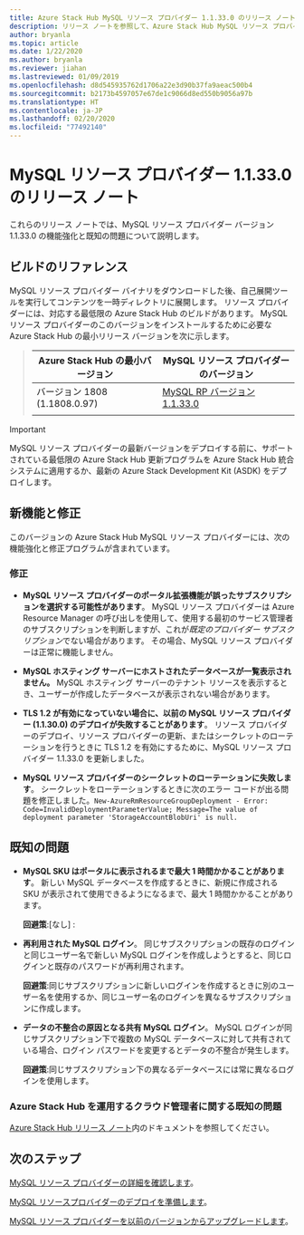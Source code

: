 ```yaml
---
title: Azure Stack Hub MySQL リソース プロバイダー 1.1.33.0 のリリース ノート
description: リリース ノートを参照して、Azure Stack Hub MySQL リソース プロバイダー 1.1.33.0 更新プログラムの新機能を確認してください。
author: bryanla
ms.topic: article
ms.date: 1/22/2020
ms.author: bryanla
ms.reviewer: jiahan
ms.lastreviewed: 01/09/2019
ms.openlocfilehash: d8d545935762d1706a22e3d90b37fa9aeac500b4
ms.sourcegitcommit: b2173b4597057e67de1c9066d8ed550b9056a97b
ms.translationtype: HT
ms.contentlocale: ja-JP
ms.lasthandoff: 02/20/2020
ms.locfileid: "77492140"
---
```

# <a name="mysql-resource-provider-11330--release-notes"></a>MySQL リソース プロバイダー 1.1.33.0 のリリース ノート

これらのリリース ノートでは、MySQL リソース プロバイダー バージョン 1.1.33.0 の機能強化と既知の問題について説明します。

## <a name="build-reference"></a>ビルドのリファレンス
MySQL リソース プロバイダー バイナリをダウンロードした後、自己展開ツールを実行してコンテンツを一時ディレクトリに展開します。 リソース プロバイダーには、対応する最低限の Azure Stack Hub のビルドがあります。 MySQL リソース プロバイダーのこのバージョンをインストールするために必要な Azure Stack Hub の最小リリース バージョンを次に示します。

> |Azure Stack Hub の最小バージョン|MySQL リソース プロバイダーのバージョン|
> |-----|-----|
> |バージョン 1808 (1.1808.0.97)|[MySQL RP バージョン 1.1.33.0](https://aka.ms/azurestackmysqlrp11330)|  
> |     |     |

> [!IMPORTANT]
> MySQL リソース プロバイダーの最新バージョンをデプロイする前に、サポートされている最低限の Azure Stack Hub 更新プログラムを Azure Stack Hub 統合システムに適用するか、最新の Azure Stack Development Kit (ASDK) をデプロイします。

## <a name="new-features-and-fixes"></a>新機能と修正
このバージョンの Azure Stack Hub MySQL リソース プロバイダーには、次の機能強化と修正プログラムが含まれています。

### <a name="fixes"></a>修正

- **MySQL リソース プロバイダーのポータル拡張機能が誤ったサブスクリプションを選択する可能性があります**。 MySQL リソース プロバイダーは Azure Resource Manager の呼び出しを使用して、使用する最初のサービス管理者のサブスクリプションを判断しますが、これが*既定のプロバイダー サブスクリプション*でない場合があります。 その場合、MySQL リソース プロバイダーは正常に機能しません。

- **MySQL ホスティング サーバーにホストされたデータベースが一覧表示されません。** MySQL ホスティング サーバーのテナント リソースを表示するとき、ユーザーが作成したデータベースが表示されない場合があります。

- **TLS 1.2 が有効になっていない場合に、以前の MySQL リソース プロバイダー (1.1.30.0) のデプロイが失敗することがあります**。 リソース プロバイダーのデプロイ、リソース プロバイダーの更新、またはシークレットのローテーションを行うときに TLS 1.2 を有効にするために、MySQL リソース プロバイダー 1.1.33.0 を更新しました。

- **MySQL リソース プロバイダーのシークレットのローテーションに失敗します**。 シークレットをローテーションするときに次のエラー コードが出る問題を修正しました。`New-AzureRmResourceGroupDeployment - Error: Code=InvalidDeploymentParameterValue; Message=The value of deployment parameter 'StorageAccountBlobUri' is null.`

## <a name="known-issues"></a>既知の問題

- **MySQL SKU はポータルに表示されるまで最大 1 時間かかることがあります**。 新しい MySQL データベースを作成するときに、新規に作成される SKU が表示されて使用できるようになるまで、最大 1 時間かかることがあります。 

    **回避策**:[なし] :

- **再利用された MySQL ログイン**。 同じサブスクリプションの既存のログインと同じユーザー名で新しい MySQL ログインを作成しようとすると、同じログインと既存のパスワードが再利用されます。

    **回避策**:同じサブスクリプションに新しいログインを作成するときに別のユーザー名を使用するか、同じユーザー名のログインを異なるサブスクリプションに作成します。

- **データの不整合の原因となる共有 MySQL ログイン**。 MySQL ログインが同じサブスクリプション下で複数の MySQL データベースに対して共有されている場合、ログイン パスワードを変更するとデータの不整合が発生します。

    **回避策**:同じサブスクリプション下の異なるデータベースには常に異なるログインを使用します。


### <a name="known-issues-for-cloud-admins-operating-azure-stack-hub"></a>Azure Stack Hub を運用するクラウド管理者に関する既知の問題
[Azure Stack Hub リリース ノート](azure-stack-servicing-policy.md)内のドキュメントを参照してください。

## <a name="next-steps"></a>次のステップ
[MySQL リソース プロバイダーの詳細を確認します](azure-stack-mysql-resource-provider.md)。

[MySQL リソースプロバイダーのデプロイを準備します](azure-stack-mysql-resource-provider-deploy.md#prerequisites)。

[MySQL リソース プロバイダーを以前のバージョンからアップグレードします](azure-stack-mysql-resource-provider-update.md)。 